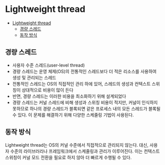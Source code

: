 # Lightweight thread

- [Lightweight thread](#lightweight-thread)
    - [경량 스레드](#경량-스레드)
    - [동작 방식](#동작-방식)

## 경량 스레드

- 사용자 수준 스레드(user-level thread)
- 경량 스레드는 운영 체제(OS)의 전통적인 스레드보다 더 적은 리소스를 사용하여 생성 및 관리되는 스레드
- 전통적인 스레드는 OS의 직접적인 관리 하에 있어, 스레드의 생성과 컨텍스트 스위칭이 상대적으로 비용이 많이 든다
- 반면, 경량 스레드는 이러한 비용을 최소화하기 위해 설계되었다
- 경량 스레드는 커널 스레드에 비해 생성과 스위칭 비용이 적지만, 커널이 인식하지 못하므로 하나의 경량 스레드가 블록되면 같은 프로세스 내의 모든 스레드가 블록될 수 있다. 이 문제를 해결하기 위해 다양한 스케줄링 기법이 사용된다.

## 동작 방식

Lightweight thread는 OS의 커널 수준에서 직접적으로 관리되지 않는다.
대신, 사용자 수준의 라이브러리나 프레임워크에서 스케줄링과 관리가 이루어진다.
이는 컨텍스트 스위칭이 커널 모드 전환을 필요로 하지 않아 더 빠르게 수행될 수 있다.
